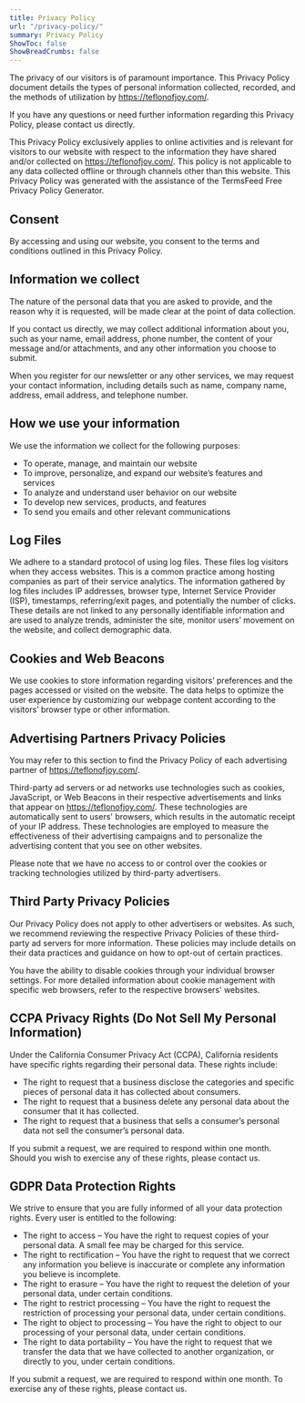 ```yaml
--- 
title: Privacy Policy
url: "/privacy-policy/" 
summary: Privacy Policy
ShowToc: false
ShowBreadCrumbs: false
---
```


The privacy of our visitors is of paramount importance. This Privacy Policy document details the types of personal information collected, recorded, and the methods of utilization by <https://teflonofjoy.com/>.

If you have any questions or need further information regarding this Privacy Policy, please contact us directly.

This Privacy Policy exclusively applies to online activities and is relevant for visitors to our website with respect to the information they have shared and/or collected on <https://teflonofjoy.com/>. This policy is not applicable to any data collected offline or through channels other than this website. This Privacy Policy was generated with the assistance of the TermsFeed Free Privacy Policy Generator.

## Consent

By accessing and using our website, you consent to the terms and conditions outlined in this Privacy Policy.

## Information we collect

The nature of the personal data that you are asked to provide, and the reason why it is requested, will be made clear at the point of data collection.

If you contact us directly, we may collect additional information about you, such as your name, email address, phone number, the content of your message and/or attachments, and any other information you choose to submit.

When you register for our newsletter or any other services, we may request your contact information, including details such as name, company name, address, email address, and telephone number.

## How we use your information

We use the information we collect for the following purposes:

- To operate, manage, and maintain our website
- To improve, personalize, and expand our website’s features and services
- To analyze and understand user behavior on our website
- To develop new services, products, and features
- To send you emails and other relevant communications

## Log Files

We adhere to a standard protocol of using log files. These files log visitors when they access websites. This is a common practice among hosting companies as part of their service analytics. The information gathered by log files includes IP addresses, browser type, Internet Service Provider (ISP), timestamps, referring/exit pages, and potentially the number of clicks. These details are not linked to any personally identifiable information and are used to analyze trends, administer the site, monitor users’ movement on the website, and collect demographic data.

## Cookies and Web Beacons

We use cookies to store information regarding visitors’ preferences and the pages accessed or visited on the website. The data helps to optimize the user experience by customizing our webpage content according to the visitors’ browser type or other information.

## Advertising Partners Privacy Policies

You may refer to this section to find the Privacy Policy of each advertising partner of <https://teflonofjoy.com/>.

Third-party ad servers or ad networks use technologies such as cookies, JavaScript, or Web Beacons in their respective advertisements and links that appear on <https://teflonofjoy.com/>. These technologies are automatically sent to users' browsers, which results in the automatic receipt of your IP address. These technologies are employed to measure the effectiveness of their advertising campaigns and to personalize the advertising content that you see on other websites.

Please note that we have no access to or control over the cookies or tracking technologies utilized by third-party advertisers.

## Third Party Privacy Policies

Our Privacy Policy does not apply to other advertisers or websites. As such, we recommend reviewing the respective Privacy Policies of these third-party ad servers for more information. These policies may include details on their data practices and guidance on how to opt-out of certain practices.

You have the ability to disable cookies through your individual browser settings. For more detailed information about cookie management with specific web browsers, refer to the respective browsers' websites.

## CCPA Privacy Rights (Do Not Sell My Personal Information)

Under the California Consumer Privacy Act (CCPA), California residents have specific rights regarding their personal data. These rights include:

- The right to request that a business disclose the categories and specific pieces of personal data it has collected about consumers.
- The right to request that a business delete any personal data about the consumer that it has collected.
- The right to request that a business that sells a consumer’s personal data not sell the consumer’s personal data.

If you submit a request, we are required to respond within one month. Should you wish to exercise any of these rights, please contact us.

## GDPR Data Protection Rights

We strive to ensure that you are fully informed of all your data protection rights. Every user is entitled to the following:

- The right to access – You have the right to request copies of your personal data. A small fee may be charged for this service.
- The right to rectification – You have the right to request that we correct any information you believe is inaccurate or complete any information you believe is incomplete.
- The right to erasure – You have the right to request the deletion of your personal data, under certain conditions.
- The right to restrict processing – You have the right to request the restriction of processing your personal data, under certain conditions.
- The right to object to processing – You have the right to object to our processing of your personal data, under certain conditions.
- The right to data portability – You have the right to request that we transfer the data that we have collected to another organization, or directly to you, under certain conditions.

If you submit a request, we are required to respond within one month. To exercise any of these rights, please contact us.